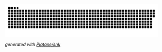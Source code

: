<picture>
  <source media="(prefers-color-scheme: dark)" srcset="https://raw.githubusercontent.com/badguy361/github_homepage/output/github-contribution-grid-snake-dark.svg">
  <source media="(prefers-color-scheme: light)" srcset="https://raw.githubusercontent.com/badguy361/github_homepage/output/github-contribution-grid-snake.svg">
  <img alt="github contribution grid snake animation" src="https://raw.githubusercontent.com/badguy361/github_homepage/output/github-contribution-grid-snake.svg">
</picture>

_generated with [Platane/snk](https://github.com/Platane/snk)_
